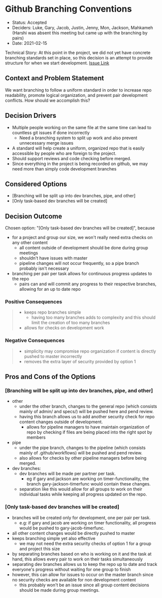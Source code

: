 # Github Branching Conventions

* Status: Accepted
* Deciders: Luke, Gary, Jacob, Justin, Jenny, Mon, Jackson, Mahkameh (Harshi was absent this meeting but came up with the branching by pairs)
* Date: 2021-02-15

Technical Story: At this point in the project, we did not yet have concrete branching standards set in place,
so this decision is an attempt to provide structure for when we start development.
[Issue Link](https://github.com/19lmyers/cse110-w21-group14/issues/37)

## Context and Problem Statement

 We want branching to follow a uniform standard in order to increase repo readability, promote logical organization, and prevent pair development conflicts. How should we accomplish this?

## Decision Drivers

 - Multiple people working on the same file at the same time can lead to countless git issues if done incorrectly
   - Need a branching system to split up work and also prevent unnecessary merge issues
 - A standard will help create a uniform, organized repo that is easily accessible by people who are foreign to the project.
 - Should support reviews and code checking before merged.
 - Since everything in the project is being recorded on github, we may need more than simply code development branches

## Considered Options

 - [Branching will be split up into dev branches, pipe, and other]
 - [Only task-based dev branches will be created]

## Decision Outcome

 Chosen option: "[Only task-based dev branches will be created]", because
 - for a project and group our size, we won't really need extra checks on any other content
   - all content outside of development should be done during group meetings
   - shouldn't have issues with master 
   - pipeline changes will not occur frequently, so a pipe branch probably isn't necessary
 - branching per pair per task allows for continuous progress updates to the repo
   - pairs can and will commit any progress to their respective branches, allowing for an up to date repo

### Positive Consequences <!-- optional -->

> - keeps repo branches simple
>   - having too many branches adds to complexity and this should limit the creation of too many branches
> - allows for checks on development work

### Negative Consequences <!-- optional -->

> - simplicity may compromise repo organization if content is directly pushed to master incorrectly
> - removes the extra layer of security provided by option 1

## Pros and Cons of the Options <!-- optional -->

### [Branching will be split up into dev branches, pipe, and other]
   - other
     - under the other branch, changes to the general repo (which consists mainly of admin/ and specs/) will be pushed here and pend review.
     - having this branch allows us to add another security check for repo content changes outside of development.
       - allows for pipeline managers to have maintain organization of repo by checking if files are being placed into the right spot by members
   - pipe
     - under the pipe branch, changes to the pipeline (which consists mainly of .github/workflows) will be pushed and pend review.
     - also allows for checks by other pipeline managers before being merged.
   - dev branches:
     - dev branches will be made per partner per task.
       - eg if gary and jackson are working on timer-functionality, the branch gary-jackson-timerfunc would contain these changes.
     - separation like this would allow for all groups to work on their individual tasks while keeping all progress updated on the repo.

### [Only task-based dev branches will be created]
 - branches will be created only for development, one per pair per task.
   - e.g: if gary and jacob are working on timer functionality, all progress would be pushed to gary-jacob-timerfunc.
 - all other content changes would be directly pushed to master
 - keeps branching simple yet also effective
   - we may not need the extra security checks of option 1 for a group and project this size
 - by separating branches based on who is working on it and the task at hand, this allows every pair to work on their tasks simultaneously
 - separating dev branches allows us to keep the repo up to date and track everyone's progress without waiting for one group to finish
 - however, this can allow for issues to occur on the master branch since no security checks are available for non development content
   - this probably won't be an issue since all group content decisions should be made during group meetings.
